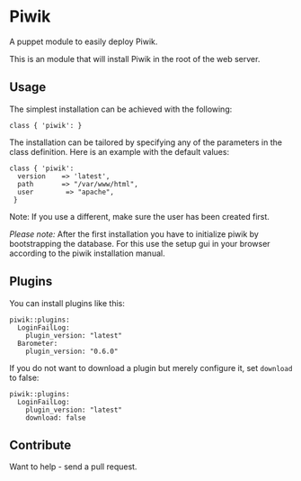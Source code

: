 # Piwik

A puppet module to easily deploy Piwik.

This is an module that will install Piwik in the root of the web server.

## Usage

The simplest installation can be achieved with the following:

    class { 'piwik': }


The installation can be tailored by specifying any of the parameters in the class definition. Here is an example with the default values:

    class { 'piwik':
      version    => 'latest',
      path       => "/var/www/html",
      user        => "apache",
     }

Note: If you use a different, make sure the user has been created first.

*Please note:* After the first installation you have to initialize
 piwik by bootstrapping the database. For this use the setup gui in
 your browser according to the piwik installation manual.

## Plugins

You can install plugins like this:

    piwik::plugins:
      LoginFailLog:
        plugin_version: "latest"
      Barometer:
        plugin_version: "0.6.0"

If you do not want to download a plugin but merely configure it, set `download` to false:

    piwik::plugins:
      LoginFailLog:
        plugin_version: "latest"
        download: false

## Contribute

Want to help - send a pull request.
